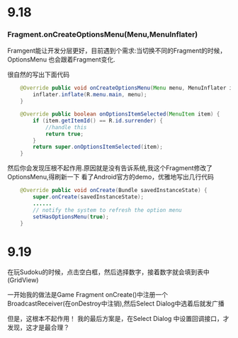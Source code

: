 9.18
===

### Fragment.onCreateOptionsMenu(Menu,MenuInflater)
Framgent能让开发分层更好，目前遇到个需求:当切换不同的Fragment的时候，OptionsMenu 也会跟着Fragment变化.

很自然的写出下面代码
```java
	@Override public void onCreateOptionsMenu(Menu menu, MenuInflater inflater) {
		inflater.inflate(R.menu.main, menu);
	}

	@Override public boolean onOptionsItemSelected(MenuItem item) {
		if (item.getItemId() == R.id.surrender) {
			//handle this
			return true;
		}
		return super.onOptionsItemSelected(item);
	}
```

然后你会发现压根不起作用.原因就是没有告诉系统,我这个Fragment修改了OptionsMenu,得刷新一下
看了Android官方的demo，优雅地写出几行代码
```java
	@Override public void onCreate(Bundle savedInstanceState) {
		super.onCreate(savedInstanceState);
        ......
		// notify the system to refresh the option menu
		setHasOptionsMenu(true);
	}
```

9.19
===

在玩Sudoku的时候，点击空白框，然后选择数字，接着数字就会填到表中(GridView)

一开始我的做法是Game Fragment onCreate()中注册一个BroadcastReceiver(在onDestroy中注销),然后Select Dialog中选着后就发广播

但是，这根本不起作用！
我的最后方案是，在Select Dialog 中设置回调接口，才发现，这才是最合理？


